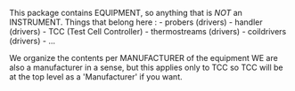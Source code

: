 This package contains EQUIPMENT, so anything that is *NOT* an INSTRUMENT.
Things that belong here :
    - probers (drivers)
    - handler (drivers)
    - TCC (Test Cell Controller)
    - thermostreams (drivers)
    - coildrivers (drivers)
    - ...
    
We organize the contents per MANUFACTURER of the equipment
WE are also a manufacturer in a sense, but this applies only to TCC
so TCC will be at the top level as a 'Manufacturer' if you want.